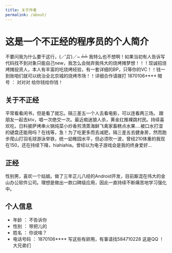 ```yaml
---
title: 关于作者
permalink: /about/
---
```


# 这是一个不正经的程序员的个人简介

不要问我为什么要干这行，(／‵Д′)／~ ╧╧ 我特么也不想啊！如果当初有人告诉写代码找不到对象只能自己new，我怎么会抛弃我伟大的烧烤摊梦想！！！现诚招烧烤摊投资人，本人有丰富的吃烧烤经验，有一套详细的BP，只等你的VC！！钱一到账咱们就可以统治全北京城的烧烤市场！！详细合作请拨打 1870106**** 暗号 ： 对对对 给你钱给你钱！

## 关于不正经

平常看看闲书，但是看了就忘。隔三差五一个人去看电影，可以连看两三场。 跟朋友一起去ktv，唱一次绝交一次。最近痴迷狼人杀，黄金扛推裸跳村民。持续喜欢吃，日料披萨烤串火锅炖菜小炒香煎清蒸海鲜飞禽家畜糕点水果....被口水打湿的键盘还能用吗？在线等，急！为了吃更多而去减肥，隔三差五去健身房，然而跑步爬山打羽毛球游泳举铁，统一幼稚园水平，但必须吹一波，曾经210体重的我现在150，还在持续下降，hiahiahia。曾经以为电子游戏会是我的终身爱好...

## 正经

性别男，喜欢一个姑娘。做了三年正儿八经的Android开发，目前厮混在伟大的金山办公软件公司。理想是做出一款口碑级应用，因此一直持续不断痛苦地学习强化中。

## 个人信息

* 年龄 ： 不告诉你
* 性别 ： 带把儿的
* 姓名 ： 你说啥？
* 电话号码 ： 1870106****
写这些有卵用，有事请找584710228 这是QQ ！大兄弟们
